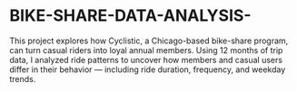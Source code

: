 # BIKE-SHARE-DATA-ANALYSIS-
This project explores how Cyclistic, a Chicago-based bike-share program, can turn casual riders into loyal annual members. Using 12 months of trip data, I analyzed ride patterns to uncover how members and casual users differ in their behavior — including ride duration, frequency, and weekday trends.
